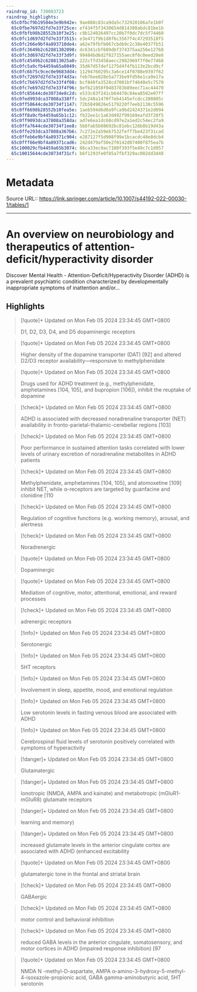 ```yaml
---
raindrop_id: 730083723
raindrop_highlights:
  65c0fbcf9b19504e3e9b942e: 9ae088c83ca9da5c732920106a7e1b0f
  65c0fbe7697d2fd7e33f25ce: ef434f5f3430654d814388abdc81be1b
  65c0fbfb98b28552b10f3e25: c9b124026497cc20b7f0dc7dc5f74460
  65c0fc1d697d2fd7e33f3515: e3e471f9b1d8f6c3567f4c47293518f5
  65c0fc266e9bf4a893710de4: a62e79fbfb067cbdb9c2c38e4037fb51
  65c0fc3649b2c62881302098: dc6341cbf609dbf374375aa256e12768
  65c0fc3d697d2fd7e33f3d9f: 99484bd6d2f027155aec8f0c0eed20e6
  65c0fc4549b2c628813025a0: 222cffd3458aecc2982969f7f0e77468
  65c0fc5a9cfb4459a65a8049: 35d67d57def1275d4f4fb113e2bcd9cf
  65c0fc6b75c9cec0e9683dd4: 11294760295c3a6ce14f0708e9397f62
  65c0fc72697d2fd7e33f4d3a: feb76ee028e5a773be9fd56e1ca9e17a
  65c0fc7b697d2fd7e33f4f08: bcf840fa3528cd7001bff4640e5c7570
  65c0fc7e697d2fd7e33f4f96: 8efb21058f0483783b89eec71ac44470
  65c0fc85644cde30734e8c2d: e533c83f241cb64470c84ea8582e07ff
  65c0fed993dca37808a338ff: 5dc248a1470f7eb4145efcdcc200805c
  65c0ff58644cde30734f1147: 72b5849826e5179220f7eeb2138c5596
  65c0ff6698b28552b10fea5e: 1aeb594d6d0a9fca9bd2424371e2d094
  65c0ff8a9cfb4459a65b1c12: fb22ee1c1a63d492f99169eafd3f20f5
  65c0ff9093dca37808a358da: ad7e6ea1dc68cd97e2a1ed2c54ec2fa9
  65c0ffa7644cde30734f1ee8: 5b8fab5b08692bc81ebc126b8b19d43a
  65c0ffe293dca37808a367b6: 7c272e2a59eb7532feff7be423f31cad
  65c0ffeb6e9bf4a89371c904: e287127f5d908f99e1bcacdc48e8dcb4
  65c0fff66e9bf4a89371cad6: 242d479af50e2f0142d07400f875ea7b
  65c100029cfb4459a65b3074: 86ca33ec9ac7180f393f5e49c7c1d957
  65c10015644cde30734f31cf: b6f1293fe0f85a7fbf329ac002dd3d48
---
```


# Metadata
Source URL:: https://link.springer.com/article/10.1007/s44192-022-00030-1/tables/1


---
# An overview on neurobiology and therapeutics of attention-deficit/hyperactivity disorder

Discover Mental Health - Attention-Deficit/Hyperactivity Disorder (ADHD) is a prevalent psychiatric condition characterized by developmentally inappropriate symptoms of inattention and/or...

## Highlights

> [!quote]+ Updated on Mon Feb 05 2024 23:34:45 GMT+0800
>
> D1, D2, D3, D4, and D5 dopaminergic receptors

> [!quote]+ Updated on Mon Feb 05 2024 23:34:45 GMT+0800
>
> Higher density of the dopamine transporter (DAT) [92] and altered D2/D3 receptor availability—responsive to methylphenidate

> [!quote]+ Updated on Mon Feb 05 2024 23:34:45 GMT+0800
>
> Drugs used for ADHD treatment (e.g., methylphenidate, amphetamines [104, 105], and bupropion [106]), inhibit the reuptake of dopamine

> [!check]+ Updated on Mon Feb 05 2024 23:34:45 GMT+0800
>
> ADHD is associated with decreased noradrenaline transporter (NET) availability in fronto-parietal-thalamic-cerebellar regions [103]

> [!check]+ Updated on Mon Feb 05 2024 23:34:45 GMT+0800
>
> Poor performance in sustained attention tasks correlated with lower levels of urinary excretion of noradrenaline metabolites in ADHD patients

> [!check]+ Updated on Mon Feb 05 2024 23:34:45 GMT+0800
>
> Methylphenidate, amphetamines [104, 105], and atomoxetine [109] inhibit NET, while α-receptors are targeted by guanfacine and clonidine [110

> [!check]+ Updated on Mon Feb 05 2024 23:34:45 GMT+0800
>
> Regulation of cognitive functions (e.g. working memory), arousal, and alertness

> [!check]+ Updated on Mon Feb 05 2024 23:34:45 GMT+0800
>
> Noradrenergic

> [!quote]+ Updated on Mon Feb 05 2024 23:34:45 GMT+0800
>
> Dopaminergic

> [!quote]+ Updated on Mon Feb 05 2024 23:34:45 GMT+0800
>
> Mediation of cognitive, motor, attentional, emotional, and reward processes

> [!check]+ Updated on Mon Feb 05 2024 23:34:45 GMT+0800
>
> adrenergic receptors

> [!info]+ Updated on Mon Feb 05 2024 23:34:45 GMT+0800
>
> Serotonergic

> [!info]+ Updated on Mon Feb 05 2024 23:34:45 GMT+0800
>
> 5HT receptors

> [!info]+ Updated on Mon Feb 05 2024 23:34:45 GMT+0800
>
> Involvement in sleep, appetite, mood, and emotional regulation

> [!info]+ Updated on Mon Feb 05 2024 23:34:45 GMT+0800
>
> Low serotonin levels in fasting venous blood are associated with ADHD

> [!info]+ Updated on Mon Feb 05 2024 23:34:45 GMT+0800
>
> Cerebrospinal fluid levels of serotonin positively correlated with symptoms of hyperactivity

> [!danger]+ Updated on Mon Feb 05 2024 23:34:45 GMT+0800
>
> Glutamatergic

> [!danger]+ Updated on Mon Feb 05 2024 23:34:45 GMT+0800
>
> Ionotropic (NMDA, AMPA and kainate) and metabotropic (mGluR1-mGluR8) glutamate receptors

> [!danger]+ Updated on Mon Feb 05 2024 23:34:45 GMT+0800
>
> learning and memory)

> [!danger]+ Updated on Mon Feb 05 2024 23:34:45 GMT+0800
>
> increased glutamate levels in the anterior cingulate cortex are associated with ADHD (enhanced excitability

> [!quote]+ Updated on Mon Feb 05 2024 23:34:45 GMT+0800
>
> glutamatergic tone in the frontal and striatal brain

> [!check]+ Updated on Mon Feb 05 2024 23:34:45 GMT+0800
>
> GABAergic

> [!check]+ Updated on Mon Feb 05 2024 23:34:45 GMT+0800
>
> motor control and behavioral inhibition

> [!check]+ Updated on Mon Feb 05 2024 23:34:45 GMT+0800
>
> reduced GABA levels in the anterior cingulate, somatosensory, and motor cortices in ADHD (impaired response inhibition) [97

> [!quote]+ Updated on Mon Feb 05 2024 23:34:45 GMT+0800
>
> NMDA N -methyl-D-aspartate, AMPA α-amino-3-hydroxy-5-methyl-4-isoxazole-propionic acid, GABA gamma-aminobutyric acid, 5HT serotonin
